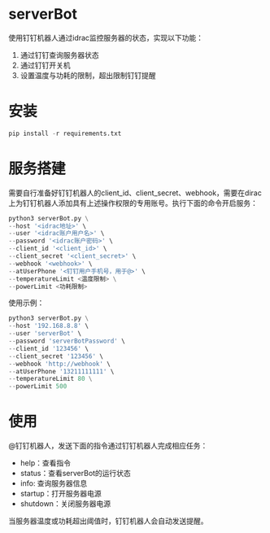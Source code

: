 # serverBot

使用钉钉机器人通过idrac监控服务器的状态，实现以下功能：

1. 通过钉钉查询服务器状态
2. 通过钉钉开关机
3. 设置温度与功耗的限制，超出限制钉钉提醒

# 安装

```python
pip install -r requirements.txt
```

# 服务搭建

需要自行准备好钉钉机器人的client_id、client_secret、webhook，需要在dirac上为钉钉机器人添加具有上述操作权限的专用账号。执行下面的命令开启服务：

```python
python3 serverBot.py \
--host '<idrac地址>' \
--user '<idrac账户用户名>' \
--password '<idrac账户密码>' \
--client_id '<client_id>' \
--client_secret '<client_secret>' \
--webhook '<webhook>' \
--atUserPhone '<钉钉用户手机号，用于@>' \
--temperatureLimit <温度限制> \
--powerLimit <功耗限制>
```

使用示例：

```python
python3 serverBot.py \
--host '192.168.8.8' \
--user 'serverBot' \
--password 'serverBotPassword' \
--client_id '123456' \
--client_secret '123456' \
--webhook 'http://webhook' \
--atUserPhone '13211111111' \
--temperatureLimit 80 \
--powerLimit 500
```

# 使用

@钉钉机器人，发送下面的指令通过钉钉机器人完成相应任务：

* help：查看指令
* status：查看serverBot的运行状态
* info: 查询服务器信息
* startup：打开服务器电源
* shutdown：关闭服务器电源

当服务器温度或功耗超出阈值时，钉钉机器人会自动发送提醒。